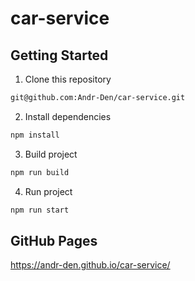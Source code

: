 # car-service

## Getting Started

1. Clone this repository

```bash
git@github.com:Andr-Den/car-service.git
```

2. Install dependencies

```bash
npm install
```

3. Build project

```bash
npm run build
```

4. Run project

```bash
npm run start
```

## GitHub Pages

https://andr-den.github.io/car-service/
